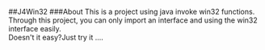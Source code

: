 ##J4Win32
###About
This is a project using java invoke win32 functions.<br/>
Through this project, you can only import an interface and using the win32 interface easily.<br/>
Doesn't it easy?Just try it ....
